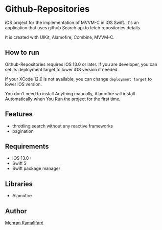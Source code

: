# Github-Repositories
iOS project for the implementation of MVVM-C in iOS Swift. It's an application that uses github Search api to fetch repositories details.

It is created with UIKit, Alamofire, Combine, MVVM-C.

## How to run

Github-Repositories requires iOS 13.0 or later. If you are developer, you can set its deployment target to lower iOS version if needed.

If your XCode 12.0 is not available, you can change `deployment target` to lower iOS version.

You don't need to install Anything manually, Alamofire will install  Automatically when You Run the project for the first time. 

## Features

- throttling search without any reactive frameworks
- pagination

## Requirements 

- iOS 13.0+
- Swift 5
- Swift package manager

## Libraries

- Alamofire

## Author

[Mehran Kamalifard](https://github.com/mehrankmlf)
